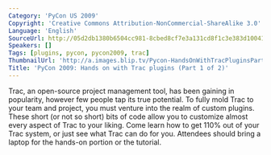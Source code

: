 ```yaml
---
Category: 'PyCon US 2009'
Copyright: 'Creative Commons Attribution-NonCommercial-ShareAlike 3.0'
Language: 'English'
SourceUrl: http://05d2db1380b6504cc981-8cbed8cf7e3a131cd8f1c3e383d10041.r93.cf2.rackcdn.com/pycon-us-2009/188_pycon-2009-hands-on-with-trac-plugins-part-1-of-2.mp4
Speakers: []
Tags: [plugins, pycon, pycon2009, trac]
ThumbnailUrl: 'http://a.images.blip.tv/Pycon-HandsOnWithTracPluginsPart001304-597.jpg'
Title: 'PyCon 2009: Hands on with Trac plugins (Part 1 of 2)'
---
```

  
Trac, an open-source project management tool, has been gaining in popularity,
however few people tap its true potential. To fully mold Trac to your team and
project, you must venture into the realm of custom plugins. These short (or
not so short) bits of code allow you to customize almost every aspect of Trac
to your liking. Come learn how to get 110% out of your Trac system, or just
see what Trac can do for you. Attendees should bring a laptop for the hands-on
portion or the tutorial.


